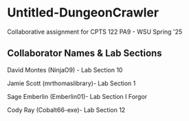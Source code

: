 # Untitled-DungeonCrawler
Collaborative assignment for CPTS 122 PA9 - WSU Spring '25
## Collaborator Names & Lab Sections
David Montes (NinjaO9) - Lab Section 10

Jamie Scott (mrthomaslibrary)- Lab Section 1

Sage Emberlin (Emberlin01)- Lab Section I Forgor

Cody Ray (Cobalt66-exe)- Lab Section 12
